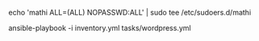 echo 'mathi ALL=(ALL) NOPASSWD:ALL' | sudo tee /etc/sudoers.d/mathi

 ansible-playbook -i inventory.yml tasks/wordpress.yml 